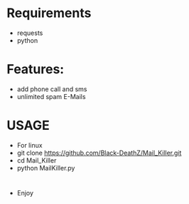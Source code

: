 # Requirements

* requests
* python

# Features:
* add phone call and sms 
* unlimited spam E-Mails

# USAGE
* For linux
* git clone https://github.com/Black-DeathZ/Mail_Killer.git
* cd Mail_Killer
* python MailKiller.py

#
* Enjoy
